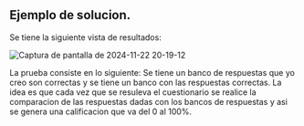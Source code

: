 #   

## Ejemplo de solucion.

Se tiene la siguiente vista de resultados:

![Captura de pantalla de 2024-11-22 20-19-12](https://github.com/user-attachments/assets/b6a4049c-1724-4fa6-b873-3c30bc609ec9)

La prueba consiste en lo siguiente: Se tiene un banco de respuestas que yo creo son correctas y se tiene un banco con las respuestas correctas. La idea es que cada vez que se resuleva el cuestionario se realice la comparacion de las respuestas dadas con los bancos de respuestas y asi se genera una calificacion que va del 0 al 100%.


